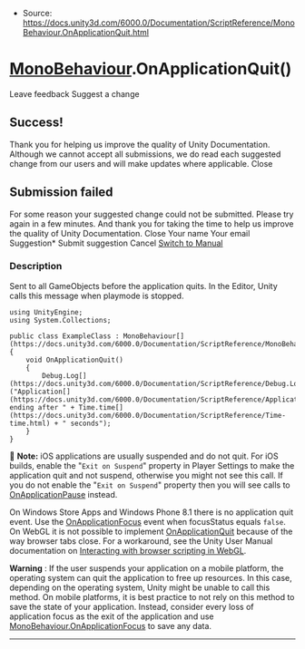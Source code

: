 * Source: https://docs.unity3d.com/6000.0/Documentation/ScriptReference/MonoBehaviour.OnApplicationQuit.html

#  [MonoBehaviour](https://docs.unity3d.com/6000.0/Documentation/ScriptReference/MonoBehaviour.html).OnApplicationQuit()
Leave feedback
Suggest a change
## Success!
Thank you for helping us improve the quality of Unity Documentation. Although we cannot accept all submissions, we do read each suggested change from our users and will make updates where applicable.
Close
## Submission failed
For some reason your suggested change could not be submitted. Please <a>try again</a> in a few minutes. And thank you for taking the time to help us improve the quality of Unity Documentation.
Close
Your name Your email Suggestion* Submit suggestion
Cancel
[Switch to Manual](https://docs.unity3d.com/6000.0/Documentation/Manual/class-MonoBehaviour.html "Go to MonoBehaviour Component in the Manual")
### Description
Sent to all GameObjects before the application quits.
In the Editor, Unity calls this message when playmode is stopped.
```
using UnityEngine;
using System.Collections;  
  
public class ExampleClass : MonoBehaviour[](https://docs.unity3d.com/6000.0/Documentation/ScriptReference/MonoBehaviour.html)
{
    void OnApplicationQuit()
    {
        Debug.Log[](https://docs.unity3d.com/6000.0/Documentation/ScriptReference/Debug.Log.html)("Application[](https://docs.unity3d.com/6000.0/Documentation/ScriptReference/Application.html) ending after " + Time.time[](https://docs.unity3d.com/6000.0/Documentation/ScriptReference/Time-time.html) + " seconds");
    }
}

```

**Note:** iOS applications are usually suspended and do not quit. For iOS builds, enable the "`Exit on Suspend`" property in Player Settings to make the application quit and not suspend, otherwise you might not see this call. If you do not enable the "`Exit on Suspend`" property then you will see calls to [OnApplicationPause](https://docs.unity3d.com/6000.0/Documentation/ScriptReference/MonoBehaviour.OnApplicationPause.html) instead.  
  
On Windows Store Apps and Windows Phone 8.1 there is no application quit event. Use the [OnApplicationFocus](https://docs.unity3d.com/6000.0/Documentation/ScriptReference/MonoBehaviour.OnApplicationFocus.html) event when focusStatus equals `false`.  
On WebGL it is not possible to implement [OnApplicationQuit](https://docs.unity3d.com/6000.0/Documentation/ScriptReference/MonoBehaviour.OnApplicationQuit.html) because of the way browser tabs close. For a workaround, see the Unity User Manual documentation on [Interacting with browser scripting in WebGL](https://docs.unity3d.com/6000.0/Documentation/Manual/webgl-interactingwithbrowserscripting.html).  
  
**Warning** : If the user suspends your application on a mobile platform, the operating system can quit the application to free up resources. In this case, depending on the operating system, Unity might be unable to call this method. On mobile platforms, it is best practice to not rely on this method to save the state of your application. Instead, consider every loss of application focus as the exit of the application and use [MonoBehaviour.OnApplicationFocus](https://docs.unity3d.com/6000.0/Documentation/ScriptReference/MonoBehaviour.OnApplicationFocus.html) to save any data. 
* * *
